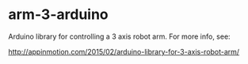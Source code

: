 # arm-3-arduino
Arduino library for controlling a 3 axis robot arm. For more info, see:

http://appinmotion.com/2015/02/arduino-library-for-3-axis-robot-arm/
